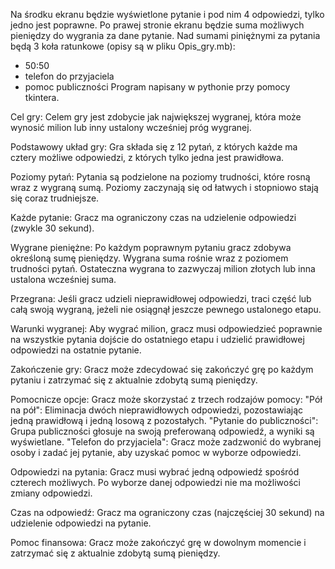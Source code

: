 Na środku ekranu będzie wyświetlone pytanie i pod nim 4 odpowiedzi, tylko jedno jest poprawne.
Po prawej stronie ekranu będzie suma możliwych pieniędzy do wygrania za dane pytanie.
Nad sumami piniężnymi za pytania będą 3 koła ratunkowe (opisy są w pliku Opis_gry.mb):
  - 50:50
  - telefon do przyjaciela
  - pomoc publiczności
Program napisany w pythonie przy pomocy tkintera.

Cel gry:
  Celem gry jest zdobycie jak największej wygranej, która może wynosić milion lub inny ustalony wcześniej próg wygranej.

Podstawowy układ gry:
  Gra składa się z 12 pytań, z których każde ma cztery możliwe odpowiedzi, z których tylko jedna jest prawidłowa.

Poziomy pytań:
  Pytania są podzielone na poziomy trudności, które rosną wraz z wygraną sumą. Poziomy zaczynają się od łatwych i stopniowo stają się coraz trudniejsze.

Każde pytanie:
  Gracz ma ograniczony czas na udzielenie odpowiedzi (zwykle 30 sekund).

Wygrane pieniężne:
  Po każdym poprawnym pytaniu gracz zdobywa określoną sumę pieniędzy.
  Wygrana suma rośnie wraz z poziomem trudności pytań. Ostateczna wygrana to zazwyczaj milion złotych lub inna ustalona wcześniej suma.

Przegrana:
  Jeśli gracz udzieli nieprawidłowej odpowiedzi, traci część lub całą swoją wygraną, jeżeli nie osiągnął jeszcze pewnego ustalonego etapu.

Warunki wygranej:
  Aby wygrać milion, gracz musi odpowiedzieć poprawnie na wszystkie pytania dojście do ostatniego etapu i udzielić prawidłowej odpowiedzi na ostatnie pytanie.

Zakończenie gry:
  Gracz może zdecydować się zakończyć grę po każdym pytaniu i zatrzymać się z aktualnie zdobytą sumą pieniędzy.

Pomocnicze opcje:
  Gracz może skorzystać z trzech rodzajów pomocy:
    "Pół na pół": Eliminacja dwóch nieprawidłowych odpowiedzi, pozostawiając jedną prawidłową i jedną losową z pozostałych.
    "Pytanie do publiczności": Grupa publiczności głosuje na swoją preferowaną odpowiedź, a wyniki są wyświetlane.
    "Telefon do przyjaciela": Gracz może zadzwonić do wybranej osoby i zadać jej pytanie, aby uzyskać pomoc w wyborze odpowiedzi.

Odpowiedzi na pytania:
  Gracz musi wybrać jedną odpowiedź spośród czterech możliwych. Po wyborze danej odpowiedzi nie ma możliwości zmiany odpowiedzi.

Czas na odpowiedź:
  Gracz ma ograniczony czas (najczęściej 30 sekund) na udzielenie odpowiedzi na pytanie.

Pomoc finansowa:
  Gracz może zakończyć grę w dowolnym momencie i zatrzymać się z aktualnie zdobytą sumą pieniędzy.